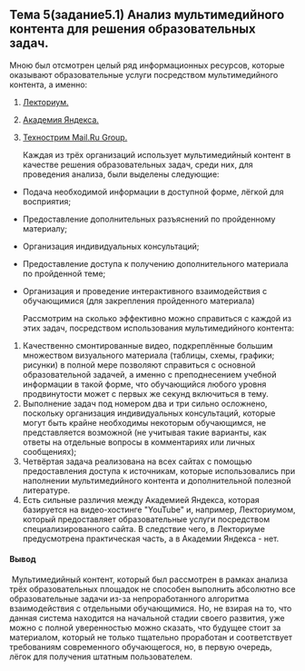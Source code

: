 ## Тема 5(задание5.1) Анализ мультимедийного контента для решения образовательных задач.

Мною был отсмотрен целый ряд информационных ресурсов, которые оказывают 		образовательные услуги посредством мультимедийного контента, а именно:

1. [Лекториум.](https://www.lektorium.tv/)

2. [Академия Яндекса.](https://www.youtube.com/channel/UCTUyoZMfksbNIHfWJjwr5aQ/playlists)

3. [Технострим Mail.Ru Group.](https://www.youtube.com/user/TPMGTU/videos)



   Каждая из трёх организаций использует мультимедийный контент в качестве решения образовательных задач, среди них, для проведения анализа, были выделены следующие:

- Подача необходимой информации в доступной форме, лёгкой для восприятия;

- Предоставление дополнительных разъяснений по пройденному материалу;

- Организация индивидуальных консультаций;

- Предоставление доступа к получению дополнительного материала по пройденной теме;

- Организация и проведение интерактивного взаимодействия с обучающимися (для закрепления пройденного материала)



  Рассмотрим на сколько эффективно можно справиться с каждой из этих задач, посредством использования мультимедийного контента:

1. Качественно смонтированные видео, подкреплённые большим множеством визуального материала (таблицы, схемы, графики; рисунки) в полной мере позволяют справиться с основной образовательной задачей, а именно с преподнесением учебной информации в такой форме, что обучающийся любого уровня продвинутости может с первых же секунд включиться в тему.
2. Выполнение задач под номером два и три сильно осложнено, поскольку организация индивидуальных консультаций, которые могут быть крайне необходимы некоторым обучающимся, не представляется возможной (не учитывая такие варианты, как ответы на отдельные вопросы в комментариях или личных сообщениях);
3. Четвёртая задача реализована на всех сайтах с помощью предоставления доступа к источникам, которые использовались при наполнении мультимедийного контента и дополнительной полезной литературе.
4. Есть сильные различия между Академией Яндекса, которая базируется на видео-хостинге "YouTube" и, например, Лекториумом, который предоставляет образовательные услуги посредством специализированного сайта. В следствие чего, в Лекториуме предусмотрена практическая часть, а в Академии Яндекса - нет.

#### Вывод

​	Мультимедийный контент, который был рассмотрен в рамках анализа трёх образовательных площадок не способен выполнить абсолютно все образовательные задачи из-за непроработанного алгоритма взаимодействия с отдельными обучающимися. Но, не взирая на то, что данная система находится на начальной стадии своего развития, уже можно с полной уверенностью можно сказать, что будущее стоит за материалом, который не только тщательно проработан и соответствует требованиям современного обучающегося, но, в первую очередь, лёгок для получения штатным пользователем.
